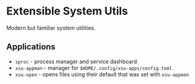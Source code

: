 # Extensible System Utils

Modern but familiar system utilities.

## Applications

* `sproc` - process manager and service dashboard
* `xsu-appman` - manager for `$HOME/.config/xsu-apps/config.toml`
* `xsu-open` - opens files using their default that was set with `xsu-appman`
